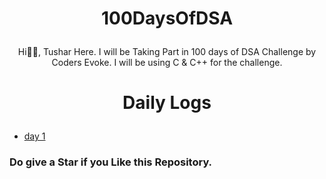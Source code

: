 # <p align="center">100DaysOfDSA </p>
<p align="center"> Hi🙋‍♂️, Tushar Here.
I will be Taking Part in 100 days of DSA Challenge by Coders Evoke.
I will be using C & C++ for the challenge. </p>

# <p align="center"> Daily Logs </p>
- [day 1]()


### Do give a Star if you Like this Repository.
